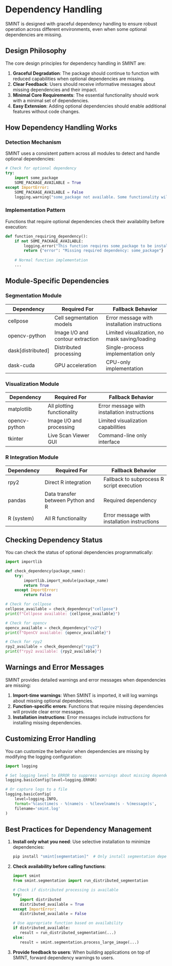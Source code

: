 # Dependency Handling

SMINT is designed with graceful dependency handling to ensure robust operation across different environments, even when some optional dependencies are missing.

## Design Philosophy

The core design principles for dependency handling in SMINT are:

1. **Graceful Degradation**: The package should continue to function with reduced capabilities when optional dependencies are missing.
2. **Clear Feedback**: Users should receive informative messages about missing dependencies and their impact.
3. **Minimal Core Requirements**: The essential functionality should work with a minimal set of dependencies.
4. **Easy Extension**: Adding optional dependencies should enable additional features without code changes.

## How Dependency Handling Works

### Detection Mechanism

SMINT uses a consistent pattern across all modules to detect and handle optional dependencies:

```python
# Check for optional dependency
try:
    import some_package
    SOME_PACKAGE_AVAILABLE = True
except ImportError:
    SOME_PACKAGE_AVAILABLE = False
    logging.warning("some_package not available. Some functionality will be limited.")
```

### Implementation Pattern

Functions that require optional dependencies check their availability before execution:

```python
def function_requiring_dependency():
    if not SOME_PACKAGE_AVAILABLE:
        logging.error("This function requires some_package to be installed.")
        return {"error": "Missing required dependency: some_package"}
    
    # Normal function implementation
    ...
```

## Module-Specific Dependencies

### Segmentation Module

| Dependency | Required For | Fallback Behavior |
| ---------- | ------------ | ----------------- |
| cellpose | Cell segmentation models | Error message with installation instructions |
| opencv-python | Image I/O and contour extraction | Limited visualization, no mask saving/loading |
| dask[distributed] | Distributed processing | Single-process implementation only |
| dask-cuda | GPU acceleration | CPU-only implementation |

### Visualization Module

| Dependency | Required For | Fallback Behavior |
| ---------- | ------------ | ----------------- |
| matplotlib | All plotting functionality | Error message with installation instructions |
| opencv-python | Image I/O and processing | Limited visualization capabilities |
| tkinter | Live Scan Viewer GUI | Command-line only interface |

### R Integration Module

| Dependency | Required For | Fallback Behavior |
| ---------- | ------------ | ----------------- |
| rpy2 | Direct R integration | Fallback to subprocess R script execution |
| pandas | Data transfer between Python and R | Required dependency |
| R (system) | All R functionality | Error message with installation instructions |

## Checking Dependency Status

You can check the status of optional dependencies programmatically:

```python
import importlib

def check_dependency(package_name):
    try:
        importlib.import_module(package_name)
        return True
    except ImportError:
        return False

# Check for cellpose
cellpose_available = check_dependency("cellpose")
print(f"Cellpose available: {cellpose_available}")

# Check for opencv
opencv_available = check_dependency("cv2")
print(f"OpenCV available: {opencv_available}")

# Check for rpy2
rpy2_available = check_dependency("rpy2")
print(f"rpy2 available: {rpy2_available}")
```

## Warnings and Error Messages

SMINT provides detailed warnings and error messages when dependencies are missing:

1. **Import-time warnings**: When SMINT is imported, it will log warnings about missing optional dependencies.
2. **Function-specific errors**: Functions that require missing dependencies will provide clear error messages.
3. **Installation instructions**: Error messages include instructions for installing missing dependencies.

## Customizing Error Handling

You can customize the behavior when dependencies are missing by modifying the logging configuration:

```python
import logging

# Set logging level to ERROR to suppress warnings about missing dependencies
logging.basicConfig(level=logging.ERROR)

# Or capture logs to a file
logging.basicConfig(
    level=logging.INFO,
    format='%(asctime)s - %(name)s - %(levelname)s - %(message)s',
    filename='smint.log'
)
```

## Best Practices for Dependency Management

1. **Install only what you need**: Use selective installation to minimize dependencies:
   ```bash
   pip install "smint[segmentation]"  # Only install segmentation dependencies
   ```

2. **Check availability before calling functions**:
   ```python
   import smint
   from smint.segmentation import run_distributed_segmentation
   
   # Check if distributed processing is available
   try:
      import distributed
      distributed_available = True
   except ImportError:
      distributed_available = False
   
   # Use appropriate function based on availability
   if distributed_available:
      result = run_distributed_segmentation(...)
   else:
      result = smint.segmentation.process_large_image(...)
   ```

3. **Provide feedback to users**: When building applications on top of SMINT, forward dependency warnings to users.